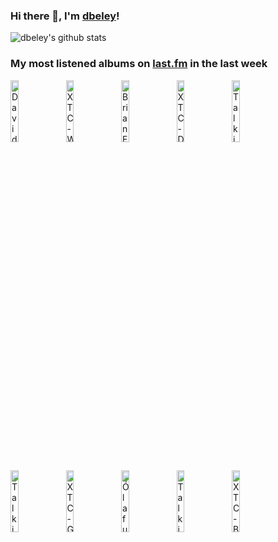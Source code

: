 ### Hi there 👋, I'm [dbeley](https://dbeley.ovh/en)!

![dbeley's github stats](https://github-readme-stats.vercel.app/api?username=dbeley)

### My most listened albums on [last.fm](https://www.last.fm/user/d_beley) in the last week

[<img src='https://lastfm.freetls.fastly.net/i/u/300x300/5be35ea7da2e4074b9b86ebb9c20ac24.jpg' width='16%' height='16%' alt='David Byrne - The Complete Score From "The Catherine Wheel"'>](https://www.last.fm/music/david%2bbyrne/the%2bcomplete%2bscore%2bfrom%2b%2522the%2bcatherine%2bwheel%2522)&nbsp;
[<img src='https://lastfm.freetls.fastly.net/i/u/300x300/a4f4fe41c37f4f03cfb2cf4110edc1c6.png' width='16%' height='16%' alt='XTC - White Music'>](https://www.last.fm/music/xtc/white%2bmusic)&nbsp;
[<img src='https://lastfm.freetls.fastly.net/i/u/300x300/7c1d40f52bca4dab8f702fd0918a134b.jpg' width='16%' height='16%' alt='Brian Eno - My Life In The Bush Of Ghosts'>](https://www.last.fm/music/brian%2beno/my%2blife%2bin%2bthe%2bbush%2bof%2bghosts)&nbsp;
[<img src='https://lastfm.freetls.fastly.net/i/u/300x300/cd53c193ea660e5f4bc11ea5093d99c8.jpg' width='16%' height='16%' alt='XTC - Drums and Wires'>](https://www.last.fm/music/xtc/drums%2band%2bwires)&nbsp;
[<img src='https://lastfm.freetls.fastly.net/i/u/300x300/4916a8b825b644e3c47337d3dbb55cc6.jpg' width='16%' height='16%' alt='Talking Heads - More Songs About Buildings And Food (Deluxe Version)'>](https://www.last.fm/music/talking%2bheads/more%2bsongs%2babout%2bbuildings%2band%2bfood%2b%2528deluxe%2bversion%2529)&nbsp;
<br>
[<img src='https://lastfm.freetls.fastly.net/i/u/300x300/ce59a10acb2a7b832e015916ac49b331.jpg' width='16%' height='16%' alt='Talking Heads - Talking Heads 77 (Deluxe Version)'>](https://www.last.fm/music/talking%2bheads/talking%2bheads%2b%252777%2b%2528deluxe%2bversion%2529)&nbsp;
[<img src='https://lastfm.freetls.fastly.net/i/u/300x300/30a053c0d8bb783dddd41c24d09b3eec.jpg' width='16%' height='16%' alt='XTC - Go 2'>](https://www.last.fm/music/xtc/go%2b2)&nbsp;
[<img src='https://lastfm.freetls.fastly.net/i/u/300x300/372330feaf1a55a5e1d9b3c7a8f03331.jpg' width='16%' height='16%' alt='Ólafur Arnalds - re:member'>](https://www.last.fm/music/%25c3%2593lafur%2barnalds/re%253amember)&nbsp;
[<img src='https://lastfm.freetls.fastly.net/i/u/300x300/4c73a02e47044c23bdca67e673a66875.png' width='16%' height='16%' alt='Talking Heads - Naked'>](https://www.last.fm/music/talking%2bheads/naked)&nbsp;
[<img src='https://lastfm.freetls.fastly.net/i/u/300x300/8836d10c699527cf57fe719308a93b47.png' width='16%' height='16%' alt='XTC - Black Sea'>](https://www.last.fm/music/xtc/black%2bsea)&nbsp;
<br>
